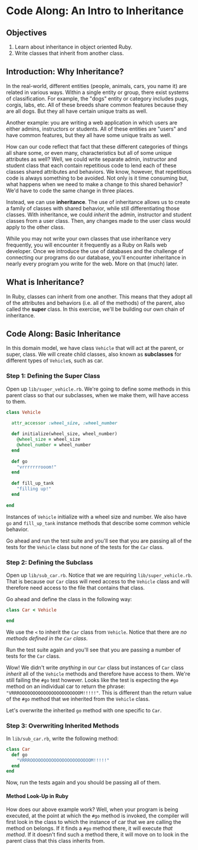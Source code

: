 # Code Along: An Intro to Inheritance 

## Objectives

1. Learn about inheritance in object oriented Ruby.
2. Write classes that inherit from another class. 

## Introduction: Why Inheritance?

In the real-world, different entities (people, animals, cars, you name it) are related in various ways. Within a single entity or group, there exist systems of classification. For example, the "dogs" entity or category includes pugs, corgis, labs, etc. All of these breeds share common features because they are all dogs. But they all have certain unique traits as well. 

Another example: you are writing a web application in which users are either admins, instructors or students. All of these entities are "users" and have common features, but they all have some unique traits as well. 

How can our code reflect that fact that these different categories of things all share some, or even many, characteristics but all of some unique attributes as well? Well, we could write separate admin, instructor and student class that each contain repetitious code to lend each of these classes shared attributes and behaviors. We know, however, that repetitious code is always something to be avoided. Not only is it time consuming but, what happens when we need to make a change to this shared behavior? We'd have to code the same change in three places.

Instead, we can use **inheritance**. The use of inheritance allows us to create a family of classes with shared behavior, while still differentiating those classes. With inheritance, we could *inherit* the admin, instructor and student classes from a user class. Then, any changes made to the user class would apply to the other class. 

While you may not write your own classes that use inheritance very frequently, you will encounter it frequently as a Ruby on Rails web developer. Once we introduce the use of databases and the challenge of connecting our programs do our database, you'll encounter inheritance in nearly every program you write for the web. More on that (much) later. 

## What is Inheritance?

In Ruby, classes can inherit from one another. This means that they adopt all of the attributes and behaviors (i.e. all of the methods) of the parent, also called the **super** class. In this exercise, we'll be building our own chain of inheritance. 

## Code Along: Basic Inheritance

In this domain model, we have class `Vehicle` that will act at the parent, or super, class. We will create child classes, also known as **subclasses** for different types of `Vehicle`s, such as car. 

### Step 1: Defining the Super Class

Open up `lib/super_vehicle.rb`. We're going to define some methods in this parent class so that our subclasses, when we make them, will have access to them. 

```ruby
class Vehicle

  attr_accessor :wheel_size, :wheel_number
  
  def initialize(wheel_size, wheel_number)
    @wheel_size = wheel_size
    @wheel_number = wheel_number
  end
  
  def go
    "vrrrrrrrooom!"
  end
  
  def fill_up_tank
    "filling up!"
  end
    
end
```

Instances of `Vehicle` initialize with a wheel size and number. We also have `go` and `fill_up_tank` instance methods that describe some common vehicle behavior.

Go ahead and run the test suite and you'll see that you are passing all of the tests for the `Vehicle` class but none of the tests for the `Car` class.  

### Step 2: Defining the Subclass

Open up `lib/sub_car.rb`. Notice that we are requiring `lib/super_vehicle.rb`. That is because our `Car` class will need access to the `Vehicle` class and will therefore need access to the file that contains that class.

Go ahead and define the class in the following way: 

```ruby
class Car < Vehicle

end
```

We use the `<` to inherit the `Car` class from `Vehicle`. Notice that there are *no methods defined in the `Car` class*. 

Run the test suite again and you'll see that you are passing a number of tests for the `Car` class. 

Wow! We didn't write *anything* in our `Car` class but instances of `Car` class *inherit* all of the `Vehicle` methods and therefore have access to them. We're still failing the `#go` test however. Looks like the test is expecting the `#go` method on an individual car to return the phrase: `"VRRROOOOOOOOOOOOOOOOOOOOOOOM!!!!!"`. This is different than the return value of the `#go` method that we inherited from the `Vehicle` class. 

Let's overwrite the inherited `go` method with one specific to `Car`. 

### Step 3: Overwriting Inherited Methods

In `lib/sub_car.rb`, write the following method:

```ruby
class Car
  def go
    "VRRROOOOOOOOOOOOOOOOOOOOOOOM!!!!!"
  end
end
```

Now, run the tests again and you should be passing all of them. 

#### Method Look-Up in Ruby

How does our above example work? Well, when your program is being executed, at the point at which the `#go` method is invoked, the compiler will first look in the class to which the instance of car that we are calling the method on belongs. If it finds a `#go` method there, it will execute *that method*. If it doesn't find such a method there, it will move on to look in the parent class that this class inherits from. 
